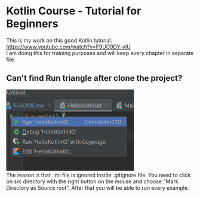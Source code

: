 # Kotlin Course - Tutorial for Beginners

This is my work on this good Kotlin tutorial. 
https://www.youtube.com/watch?v=F9UC9DY-vIU  
I am doing this for training purposes and 
will keep every chapter in separate file. 

## Can't find Run triangle after clone the project? 
 ![](RunMain.PNG)  
 The reason is that .iml file is ignored inside 
 .gitignore file. You need to click on src 
 directory with the right button on the mouse 
 and choose "Mark Directory as Source root".
 After that you will be able to run every example. 
 